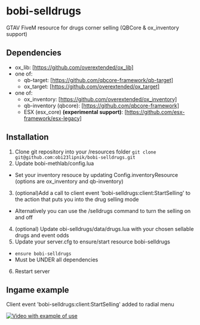 # bobi-selldrugs
GTAV FiveM resource for drugs corner selling (QBCore &amp; ox_inventory support)

## Dependencies
* ox_lib: [https://github.com/overextended/ox_lib]
* one of:
    * qb-target: [https://github.com/qbcore-framework/qb-target]
    * ox_target: [https://github.com/overextended/ox_target]
* one of:
    * ox_inventory: [https://github.com/overextended/ox_inventory]
    * qb-inventory (qbcore): [https://github.com/qbcore-framework]
    * ESX (esx_core) **(experimental support)**: [https://github.com/esx-framework/esx-legacy]

## Installation
1. Clone git repository into your /resources folder 
`git clone git@github.com:obi23lipnik/bobi-selldrugs.git` 
2. Update bobi-methlab/config.lua
- Set your inventory resouce by updating Config.inventoryResource (options are ox_inventory and qb-inventory)
3. (optional)Add a call to client event 'bobi-selldrugs:client:StartSelling' to the action that puts you into the drug selling mode
- Alternatively you can use the /selldrugs command to turn the selling on and off
4. (optional) Update obi-selldrugs/data/drugs.lua with your chosen sellable drugs and event odds
5. Update your server.cfg to ensure/start resource bobi-selldrugs
- `ensure bobi-selldrugs` 
- Must be UNDER all dependencies
6. Restart server

## Ingame example
Client event 'bobi-selldrugs:client:StartSelling' added to radial menu

[![Video with example of use](https://i.imgur.com/R2xgC4w.png)](https://streamable.com/vi9nvg)
